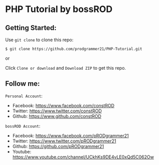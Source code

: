 # PHP Tutorial by bossROD

## Getting Started:

Use `git clone` to clone this repo:
```console
$ git clone https://github.com/prodgrammer21/PHP-Tutorial.git
```
or

Click `Clone or download` and `Download ZIP` to get this repo.

## Follow me:
`Personal Account`: 
- Facebook: https://www.facebook.com/constROD
- Twitter: https://www.twitter.com/constROD
- Github: https://www.github.com/constROD

`bossROD Account`:
- Facebook: https://www.facebook.com/pRODgrammer21
- Twitter: https://www.twitter.com/pRODgrammer21
- Github: https://github.com/pRODgrammer21
- Youtube: https://www.youtube.com/channel/UCkhKs9DE4vLE0xQd5C062Ow
